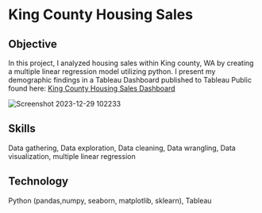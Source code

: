# King County Housing Sales

## Objective
In this project, I analyzed housing sales within King county, WA by creating a multiple linear regression model utilizing python. I present my demographic findings in a Tableau Dashboard published to Tableau Public found here: [King County Housing Sales Dashboard](https://public.tableau.com/views/KingCountyHouseSales_17029447909060/KingCountyHouseSales?:language=en-US&:display_count=n&:origin=viz_share_link)

![Screenshot 2023-12-29 102233](https://github.com/Sunny-Lai/KingCountySales/assets/103279799/990ee8b7-ad3d-4298-9d94-4efc05bb01e2)

## Skills
Data gathering, Data exploration, Data cleaning, Data wrangling, Data visualization, multiple linear regression

## Technology
Python (pandas,numpy, seaborn, matplotlib, sklearn), Tableau
